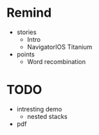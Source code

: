 # Remind
- stories
  - Intro
  - NavigatorIOS Titanium
- points
  - Word recombination

# TODO
- intresting demo
  - nested stacks
- pdf
